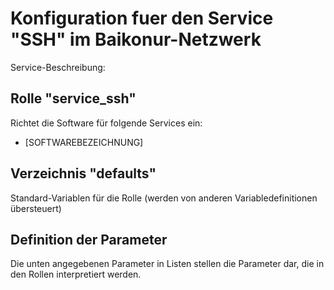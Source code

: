 # Konfiguration fuer den Service "SSH" im Baikonur-Netzwerk
Service-Beschreibung:

## Rolle "service_ssh"
Richtet die Software für folgende Services ein:
* [SOFTWAREBEZEICHNUNG]

## Verzeichnis "defaults"
Standard-Variablen für die Rolle (werden von anderen Variabledefinitionen übersteuert)

## Definition der Parameter
Die unten angegebenen Parameter in Listen stellen die Parameter dar, die in den Rollen interpretiert werden.
